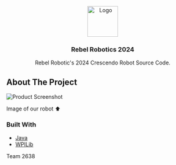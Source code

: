 
<br/>
<div align="center">
<img src="https://i.postimg.cc/W162kzG2/Image-Editor.png" alt="Logo" width="80" height="80">
</a>
<h3 align="center">Rebel Robotics 2024</h3>
<p align="center">
Rebel Robotic's 2024 Crescendo Robot Source Code.


  


</p>
</div>

## About The Project

![Product Screenshot](https://i.postimg.cc/k5gBMK0r/Screenshot-2024-10-03-164047.png)

Image of our robot ⬆️
### Built With

- [Java](https://www.java.com/en/)
- [WPILib](https://docs.wpilib.org/en/stable/docs/zero-to-robot/step-2/wpilib-setup.html)

Team 2638

